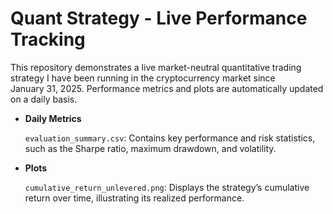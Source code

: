# Quant Strategy - Live Performance Tracking

This repository demonstrates a live market-neutral quantitative trading strategy I have been running in the cryptocurrency market since January 31, 2025. Performance metrics and plots are automatically updated on a daily basis.

- **Daily Metrics**

  `evaluation_summary.csv`: Contains key performance and risk statistics, such as the Sharpe ratio, maximum drawdown, and volatility.
  
- **Plots**
  
  `cumulative_return_unlevered.png`: Displays the strategy’s cumulative return over time, illustrating its realized performance.

